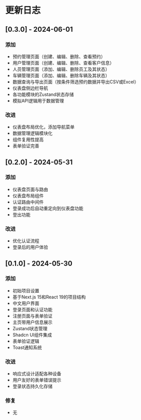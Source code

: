 # 更新日志

## [0.3.0] - 2024-06-01

### 添加
- 预约管理页面（创建、编辑、删除、查看预约）
- 用户管理页面（创建、编辑、删除、查看客户信息）
- 人员管理页面（添加、编辑、删除员工及其状态）
- 车辆管理页面（添加、编辑、删除车辆及其状态）
- 数据查询与导出页面（按条件筛选预约数据并导出CSV或Excel）
- 仪表盘侧边栏导航
- 各功能模块的Zustand状态存储
- 模拟API逻辑用于数据管理

### 改进
- 仪表盘布局优化，添加导航菜单
- 数据管理逻辑模块化
- 组件复用性提高
- 表单验证完善

## [0.2.0] - 2024-05-31

### 添加
- 仪表盘页面与路由
- 仪表盘布局组件
- 认证路由中间件
- 登录成功后自动重定向到仪表盘功能
- 登出功能

### 改进
- 优化认证流程
- 登录后的用户体验

## [0.1.0] - 2024-05-30

### 添加
- 初始项目设置
- 基于Next.js 15和React 19的项目结构
- 中文用户界面
- 登录页面和认证功能
- 注册页面与表单验证
- 主页带用户信息展示
- Zustand状态管理
- Shadcn UI组件集成
- 表单验证逻辑
- Toast通知系统

### 改进
- 响应式设计适配各种设备
- 用户友好的表单错误提示
- 登录状态持久化存储

### 修复
- 无 